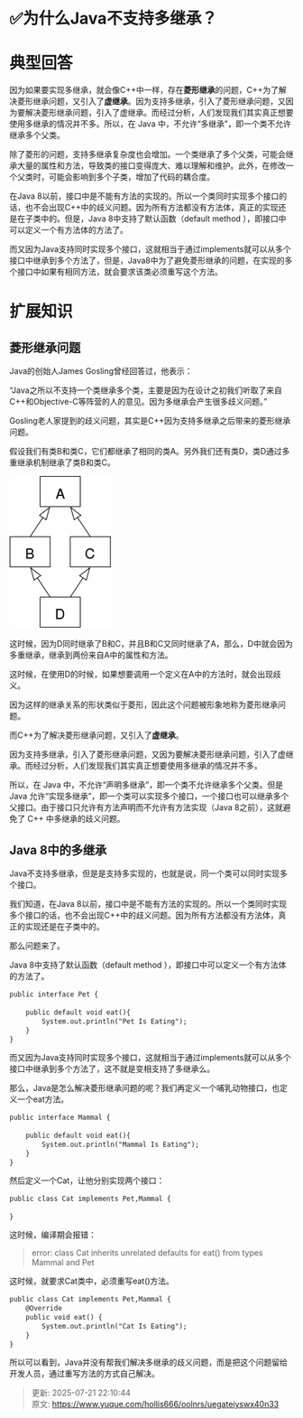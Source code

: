# ✅为什么Java不支持多继承？

# 典型回答


因为如果要实现多继承，就会像C++中一样，存在**菱形继承**的问题，C++为了解决菱形继承问题，又引入了**虚继承**。因为支持多继承，引入了菱形继承问题，又因为要解决菱形继承问题，引入了虚继承。而经过分析，人们发现我们其实真正想要使用多继承的情况并不多。所以，在 Java 中，不允许“多继承”，即一个类不允许继承多个父类。



除了菱形的问题，支持多继承复杂度也会增加。一个类继承了多个父类，可能会继承大量的属性和方法，导致类的接口变得庞大、难以理解和维护。此外，在修改一个父类时，可能会影响到多个子类，增加了代码的耦合度。



在Java 8以前，接口中是不能有方法的实现的。所以一个类同时实现多个接口的话，也不会出现C++中的歧义问题。因为所有方法都没有方法体，真正的实现还是在子类中的。但是，Java 8中支持了默认函数（default method ），即接口中可以定义一个有方法体的方法了。



而又因为Java支持同时实现多个接口，这就相当于通过implements就可以从多个接口中继承到多个方法了，但是，Java8中为了避免菱形继承的问题，在实现的多个接口中如果有相同方法，就会要求该类必须重写这个方法。



# 扩展知识


## 菱形继承问题
Java的创始人James Gosling曾经回答过，他表示：



“Java之所以不支持一个类继承多个类，主要是因为在设计之初我们听取了来自C++和Objective-C等阵营的人的意见。因为多继承会产生很多歧义问题。”



Gosling老人家提到的歧义问题，其实是C++因为支持多继承之后带来的菱形继承问题。



假设我们有类B和类C，它们都继承了相同的类A。另外我们还有类D，类D通过多重继承机制继承了类B和类C。

![1672211742898-80096c34-a056-47fc-bf8b-0f45c4a64498.jpeg](./img/tigNPy31T60b0IbK/1672211742898-80096c34-a056-47fc-bf8b-0f45c4a64498-508349.jpeg)

这时候，因为D同时继承了B和C，并且B和C又同时继承了A，那么，D中就会因为多重继承，继承到两份来自A中的属性和方法。



这时候，在使用D的时候，如果想要调用一个定义在A中的方法时，就会出现歧义。



因为这样的继承关系的形状类似于菱形，因此这个问题被形象地称为菱形继承问题。



而C++为了解决菱形继承问题，又引入了**虚继承**。



因为支持多继承，引入了菱形继承问题，又因为要解决菱形继承问题，引入了虚继承。而经过分析，人们发现我们其实真正想要使用多继承的情况并不多。



所以，在 Java 中，不允许“声明多继承”，即一个类不允许继承多个父类。但是 Java 允许“实现多继承”，即一个类可以实现多个接口，一个接口也可以继承多个父接口。由于接口只允许有方法声明而不允许有方法实现（Java 8之前），这就避免了 C++ 中多继承的歧义问题。



## Java 8中的多继承


Java不支持多继承，但是是支持多实现的，也就是说，同一个类可以同时实现多个接口。



我们知道，在Java 8以前，接口中是不能有方法的实现的。所以一个类同时实现多个接口的话，也不会出现C++中的歧义问题。因为所有方法都没有方法体，真正的实现还是在子类中的。



那么问题来了。



Java 8中支持了默认函数（default method ），即接口中可以定义一个有方法体的方法了。



```plain
public interface Pet {

    public default void eat(){
        System.out.println("Pet Is Eating");
    }
}
```



而又因为Java支持同时实现多个接口，这就相当于通过implements就可以从多个接口中继承到多个方法了，这不就是变相支持了多继承么。

那么，Java是怎么解决菱形继承问题的呢？我们再定义一个哺乳动物接口，也定义一个eat方法。



```plain
public interface Mammal {

    public default void eat(){
        System.out.println("Mammal Is Eating");
    }
}
```



然后定义一个Cat，让他分别实现两个接口：

```plain
public class Cat implements Pet,Mammal {

}
```

这时候，编译期会报错：



> error: class Cat inherits unrelated defaults for eat() from types Mammal and Pet
>



这时候，就要求Cat类中，必须重写eat()方法。

```plain
public class Cat implements Pet,Mammal {
    @Override
    public void eat() {
        System.out.println("Cat Is Eating");
    }
}
```



所以可以看到，Java并没有帮我们解决多继承的歧义问题，而是把这个问题留给开发人员，通过重写方法的方式自己解决。



> 更新: 2025-07-21 22:10:44  
> 原文: <https://www.yuque.com/hollis666/oolnrs/uegateiyswx40n33>